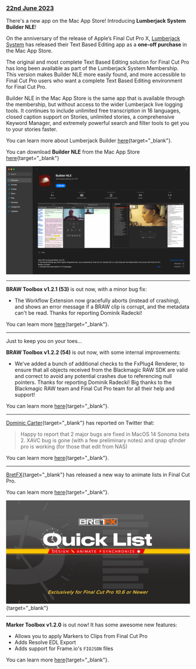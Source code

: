 ### [22nd June 2023](/news/20230622)

There's a new app on the Mac App Store! Introducing **Lumberjack System Builder NLE**!

On the anniversary of the release of Apple’s Final Cut Pro X, [Lumberjack System](https://lumberjacksystem.com) has released their Text Based Editing app as a **one-off purchase** in the Mac App Store.

The original and most complete Text Based Editing solution for Final Cut Pro has long been available as part of the Lumberjack System Membership. This version makes Builder NLE more easily found, and more accessible to Final Cut Pro users who want a complete Text Based Editing environment for Final Cut Pro.

Builder NLE in the Mac App Store is the same app that is available through the membership, but without access to the wider Lumberjack live logging tools. It continues to include unlimited free transcription in 16 languages, closed caption support on Stories, unlimited stories, a comprehensive Keyword Manager, and extremely powerful search and filter tools to get you to your stories faster.

You can learn more about Lumberjack Builder [here](https://www.lumberjacksystem.com/builder-nle-2/){target="_blank"}.

You can download **Builder NLE** from the Mac App Store [here](https://apps.apple.com/us/app/builder-nle/id6450122801?mt=12){target="_blank"}

![](/static/builder-nle.jpg)

---

**BRAW Toolbox v1.2.1 (53)** is out now, with a minor bug fix:

- The Workflow Extension now gracefully aborts (instead of crashing), and shows an error message if a BRAW clip is corrupt, and the metadata can't be read. Thanks for reporting Dominik Radecki!

You can learn more [here](https://brawtoolbox.io){target="_blank"}.

---

Just to keep you on your toes...

**BRAW Toolbox v1.2.2 (54)** is out now, with some internal improvements:

- We've added a bunch of additional checks to the FxPlug4 Renderer, to ensure that all objects received from the Blackmagic RAW SDK are valid and correct to avoid any potential crashes due to referencing null pointers. Thanks for reporting Dominik Radecki! Big thanks to the Blackmagic RAW team and Final Cut Pro team for all their help and support!

You can learn more [here](https://brawtoolbox.io){target="_blank"}.

---

[Dominic Carter](https://twitter.com/DominicCarterLA){target="_blank"} has reported on Twitter that:

> Happy to report that 2 major bugs are fixed in MacOS 14 Sonoma beta 2. XAVC bug is gone (with a few preliminary notes) and qnap qfinder pro is working (for those that edit from NAS)

You can learn more [here](https://twitter.com/DominicCarterLA/status/1671662797741232128){target="_blank"}.

---

[BretFX](https://www.bretfx.com){target="_blank"} has released a new way to animate lists in Final Cut Pro.

You can learn more [here](https://www.bretfx.com/product/quick-animated-lists-in-final-cut-pro/){target="_blank"}.

[![](/static/bretfx-quick-list.jpg)](https://www.youtube.com/watch?v=n6BRjIoHvGY){target="_blank"}

---

**Marker Toolbox v1.2.0** is out now! It has some awesome new features:

- Allows you to apply Markers to Clips from Final Cut Pro
- Adds Resolve EDL Export
- Adds support for Frame.io's `FIOJSON` files

You can learn more [here](https://markertoolbox.io){target="_blank"}.